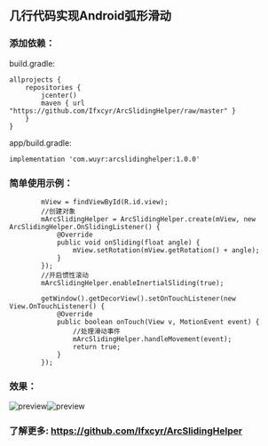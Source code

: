 ## 几行代码实现Android弧形滑动
### 添加依赖：
build.gradle:
```
allprojects {
    repositories {
        jcenter()
        maven { url "https://github.com/Ifxcyr/ArcSlidingHelper/raw/master" }
    }
}
```
app/build.gradle:
```
implementation 'com.wuyr:arcslidinghelper:1.0.0'
```
### 简单使用示例：
```
        mView = findViewById(R.id.view);
        //创建对象
        mArcSlidingHelper = ArcSlidingHelper.create(mView, new ArcSlidingHelper.OnSlidingListener() {
            @Override
            public void onSliding(float angle) {
                mView.setRotation(mView.getRotation() + angle);
            }
        });
        //开启惯性滚动
        mArcSlidingHelper.enableInertialSliding(true);

        getWindow().getDecorView().setOnTouchListener(new View.OnTouchListener() {
            @Override
            public boolean onTouch(View v, MotionEvent event) {
                //处理滑动事件
                mArcSlidingHelper.handleMovement(event);
                return true;
            }
        });
```
### 效果：
![preview](https://img-blog.csdn.net/20180520035234277?/2/text/aHR0cHM6Ly9ibG9nLmNzZG4ubmV0L3UwMTEzODc4MTc=/font/5a6L5L2T/fontsize/400/fill/I0JBQkFCMA==/dissolve/70)![preview](https://img-blog.csdn.net/20180520041746179?/2/text/aHR0cHM6Ly9ibG9nLmNzZG4ubmV0L3UwMTEzODc4MTc=/font/5a6L5L2T/fontsize/400/fill/I0JBQkFCMA==/dissolve/70)
### 了解更多: https://github.com/Ifxcyr/ArcSlidingHelper
